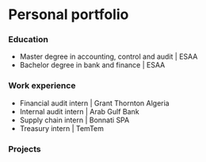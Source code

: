 # Personal portfolio

### Education
- Master degree in accounting, control and audit | ESAA
- Bachelor degree in bank and finance | ESAA
  
### Work experience
- Financial audit intern | Grant Thornton Algeria
- Internal audit intern | Arab Gulf Bank
- Supply chain intern | Bonnati SPA
- Treasury intern | TemTem
  
### Projects
